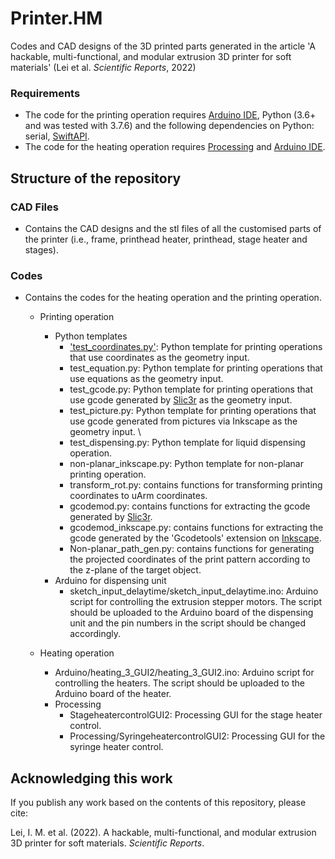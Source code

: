 # Printer.HM

Codes and CAD designs of the 3D printed parts generated in the article 'A hackable, multi-functional, and modular extrusion 3D printer for soft materials' (Lei et al. _Scientific Reports_, 2022)

### Requirements 
- The code for the printing operation requires [Arduino IDE](https://www.arduino.cc/en/software), Python (3.6+ and was tested with 3.7.6) and the following dependencies on Python: serial, [SwiftAPI](https://github.com/uArm-Developer/uArm-Python-SDK).
- The code for the heating operation requires [Processing](https://processing.org/download) and [Arduino IDE](https://www.arduino.cc/en/software). 

## Structure of the repository
### CAD Files
- Contains the CAD designs and the stl files of all the customised parts of the printer (i.e., frame, printhead heater, printhead, stage heater and stages).

### Codes 
- Contains the codes for the heating operation and the printing operation. 
  - Printing operation
    - Python templates
      - ['test_coordinates.py'](./test_coordinates.py): Python template for printing operations that use coordinates as the geometry input. 
      - test_equation.py: Python template for printing operations that use equations as the geometry input. 
      - test_gcode.py: Python template for printing operations that use gcode generated by [Slic3r](https://slic3r.org/) as the geometry input. 
      - test_picture.py: Python template for printing operations that use gcode generated from pictures via Inkscape as the geometry input. \
      - test_dispensing.py: Python template for liquid dispensing operation.
      - non-planar_inkscape.py: Python template for non-planar printing operation. 
      - transform_rot.py: contains functions for transforming printing coordinates to uArm coordinates.
      - gcodemod.py: contains functions for extracting the gcode generated by [Slic3r](https://slic3r.org/). 
      - gcodemod_inkscape.py: contains functions for extracting the gcode generated by the 'Gcodetools' extension on [Inkscape](https://inkscape.org/). 
      - Non-planar_path_gen.py: contains functions for generating the projected coordinates of the print pattern according to the z-plane of the target object.
    - Arduino for dispensing unit
      - sketch_input_delaytime/sketch_input_delaytime.ino: Arduino script for controlling the extrusion stepper motors. The script should be uploaded to the Arduino   board of the dispensing unit and the pin numbers in the script should be changed accordingly. 
   
  - Heating operation 
    - Arduino/heating_3_GUI2/heating_3_GUI2.ino: Arduino script for controlling the heaters. The script should be uploaded to the Arduino board of the heater. 
    - Processing
      - StageheatercontrolGUI2: Processing GUI for the stage heater control. 
      - Processing/SyringeheatercontrolGUI2: Processing GUI for the syringe heater control.

## Acknowledging this work
If you publish any work based on the contents of this repository, please cite:

Lei, I. M. et al. (2022). A hackable, multi-functional, and modular extrusion 3D printer for soft materials. _Scientific Reports_. 
